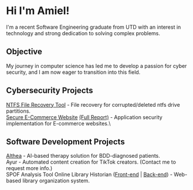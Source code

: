 # Hi I'm Amiel!
I'm a recent Software Engineering graduate from UTD with an interest in technology and strong dedication to solving complex problems.

## Objective
My journey in computer science has led me to develop a passion for cyber security, and I am now eager to transition into this field.

## Cybersecurity Projects
[NTFS File Recovery Tool](https://github.com/avincent428/ntfs-file-recovery-tool) - File recovery for corrupted/deleted ntfs drive partitions.\
[Secure E-Commerce Website](https://github.com/avincent428/secure-ecommerce-website) [(Full Report)](https://docs.google.com/document/d/1_daP-T3wRS5UckA7fVMmUXrWAFuYw2vp/edit?usp=sharing&ouid=118408767663772032835&rtpof=true&sd=true) - Application security implementation for E-commerce websites.\

## Software Development Projects
[Althea](https://docs.google.com/document/d/1fRQl2L6SKTFYXC6ydL3I4wfIzsfvXXVo_1tvQt8D3oM/edit?usp=sharing) - AI-based therapy solution for BDD-diagnosed patients.\
Ayur - Automated content creation for TikTok creators. (Contact me to request more info.)\
SPOF Analysis Tool
Online Library Historian ([Front-end](https://github.com/avincent428/library-frontend) | [Back-end](https://github.com/avincent428/library-backend)) - Web-based library organization system.
